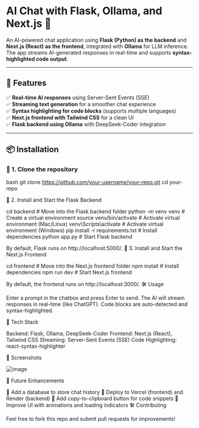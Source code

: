 # AI Chat with Flask, Ollama, and Next.js 🚀

An AI-powered chat application using **Flask (Python) as the backend** and **Next.js (React) as the frontend**, integrated with **Ollama** for LLM inference. 
The app streams AI-generated responses in real-time and supports **syntax-highlighted code output**.

---

## 📌 Features
✅ **Real-time AI responses** using Server-Sent Events (SSE)  
✅ **Streaming text generation** for a smoother chat experience  
✅ **Syntax highlighting for code blocks** (supports multiple languages)  
✅ **Next.js frontend with Tailwind CSS** for a clean UI  
✅ **Flask backend using Ollama** with DeepSeek-Coder integration  

---

## 📦 Installation

### **🔹 1. Clone the repository**
bash
git clone https://github.com/your-username/your-repo.git
cd your-repo

🔹 2. Install and Start the Flask Backend

cd backend  # Move into the Flask backend folder
python -m venv venv  # Create a virtual environment
source venv/bin/activate  # Activate virtual environment (Mac/Linux)
venv\Scripts\activate  # Activate virtual environment (Windows)
pip install -r requirements.txt  # Install dependencies
python app.py  # Start Flask backend

By default, Flask runs on http://localhost:5000/.
🔹 3. Install and Start the Next.js Frontend

cd frontend  # Move into the Next.js frontend folder
npm install  # Install dependencies
npm run dev  # Start Next.js frontend

By default, the frontend runs on http://localhost:3000/.
🛠️ Usage

  Enter a prompt in the chatbox and press Enter to send.
  The AI will stream responses in real-time (like ChatGPT).
  Code blocks are auto-detected and syntax-highlighted.

📌 Tech Stack

  Backend: Flask, Ollama, DeepSeek-Coder
  Frontend: Next.js (React), Tailwind CSS
  Streaming: Server-Sent Events (SSE)
  Code Highlighting: react-syntax-highlighter

🎨 Screenshots

    
![image](https://github.com/user-attachments/assets/59a007d3-ef03-4bb6-bb13-a341e1e1f0d7)

🚀 Future Enhancements

🔹 Add a database to store chat history
🔹 Deploy to Vercel (frontend) and Render (backend)
🔹 Add copy-to-clipboard button for code snippets
🔹 Improve UI with animations and loading indicators
🛠️ Contributing

Feel free to fork this repo and submit pull requests for improvements!
